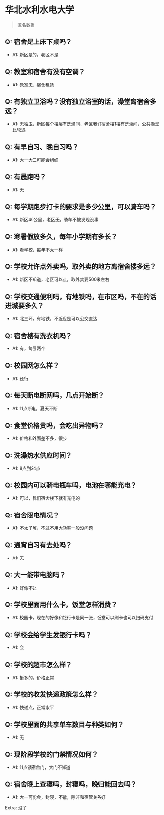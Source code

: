 # 华北水利水电大学

> 匿名数据

## Q: 宿舍是上床下桌吗？

- A1: 新区是的，老区不是

## Q: 教室和宿舍有没有空调？

- A1: 教室无，宿舍租赁

## Q: 有独立卫浴吗？没有独立浴室的话，澡堂离宿舍多远？

- A1: 无独卫，新区每个楼层有洗澡间，老区我们宿舍楼1楼有洗澡间，公共澡堂比较远

## Q: 有早自习、晚自习吗？

- A1: 大一大二可能会组织

## Q: 有晨跑吗？

- A1: 无

## Q: 每学期跑步打卡的要求是多少公里，可以骑车吗？

- A1: 新区40公里，老区无，骑车不被发现没事

## Q: 寒暑假放多久，每年小学期有多长？

- A1: 看学校，每年不太一样

## Q: 学校允许点外卖吗，取外卖的地方离宿舍楼多远？

- A1: 新区不知道，老区可以点，取外卖要500米左右

## Q: 学校交通便利吗，有地铁吗，在市区吗，不在的话进城要多久？

- A1: 北三环，有地铁，不近但是可以公交直达

## Q: 宿舍楼有洗衣机吗？

- A1: 有，每层两个

## Q: 校园网怎么样？

- A1: 还行

## Q: 每天断电断网吗，几点开始断？

- A1: 11点断电，夏天不断

## Q: 食堂价格贵吗，会吃出异物吗？

- A1: 价格和外面差不多，很少

## Q: 洗澡热水供应时间？

- A1: 8点到24点

## Q: 校园内可以骑电瓶车吗，电池在哪能充电？

- A1: 可以，我们宿舍楼下就有充电的

## Q: 宿舍限电情况？

- A1: 不太了解，不过不用大功率一般没问题

## Q: 通宵自习有去处吗？

- A1: 无

## Q: 大一能带电脑吗？

- A1: 好像不让

## Q: 学校里面用什么卡，饭堂怎样消费？

- A1: 校园卡，现在的好像和银行卡是同一张，饭堂可以刷卡也可以扫码支付

## Q: 学校会给学生发银行卡吗？

- A1: 会

## Q: 学校的超市怎么样？

- A1: 挺多的，价格正常

## Q: 学校的收发快递政策怎么样？

- A1: 快递点，正常水平

## Q: 学校里面的共享单车数目与种类如何？

- A1: 无

## Q: 现阶段学校的门禁情况如何？

- A1: 11点锁宿舍门，大门不知道

## Q: 宿舍晚上查寝吗，封寝吗，晚归能回去吗？

- A1: 大一可能会，封寝，不能，除非和宿管关系好

Extra: 没了
